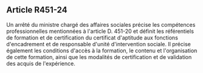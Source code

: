 ## Article R451-24

Un arrêté du ministre chargé des affaires sociales précise les compétences professionnelles mentionnées
à l'article D. 451-20 et définit les référentiels de formation et de certification du certificat d'aptitude aux
fonctions d'encadrement et de responsable d'unité d'intervention sociale. Il précise également les conditions
d'accès à la formation, le contenu et l'organisation de cette formation, ainsi que les modalités de certification
et de validation des acquis de l'expérience.

